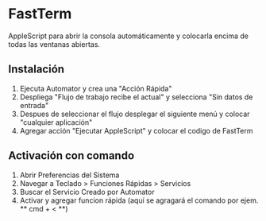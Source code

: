 # FastTerm
AppleScript para abrir la consola automáticamente y colocarla encima de todas las ventanas abiertas.

## Instalación
1. Ejecuta Automator y crea una "Acción Rápida"
2. Despliega "Flujo de trabajo recibe el actual" y selecciona "Sin datos de entrada"
3. Despues de seleccionar el flujo desplegar el siguiente menú y colocar "cualquier aplicación"
4. Agregar acción "Ejecutar AppleScript" y colocar el codigo de FastTerm

## Activación con comando
1. Abrir Preferencias del Sistema
2. Navegar a Teclado > Funciones Rápidas > Servicios
3. Buscar el Servicio Creado por Automator
4. Activar y agregar funcion rápida (aquí se agragará el comando por ejem. ** cmd + < **)
